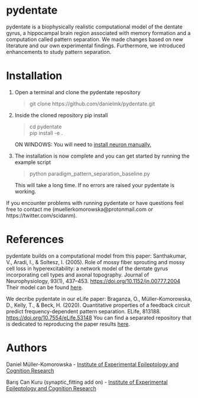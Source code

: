 # pydentate

pydentate is a biophysically realistic computational model of the dentate gyrus, a hippocampal brain region associated with memory formation and a computation called pattern separation.  We made changes based on new literature and our own experimental findings. Furthermore, we introduced enhancements to study pattern separation.

# Installation
<ol>
<li><p>Open a terminal and clone the pydentate repository</p><blockquote>git clone https://github.com/danielmk/pydentate.git</blockquote></li>
<li><p>Inside the cloned repository pip install</p><blockquote>cd pydentate<br />pip install -e .</blockquote>ON WINDOWS: You will need to <a href="https://www.neuron.yale.edu/neuron/download">install neuron manually.</a></li>

  <li><p>The installation is now complete and you can get started by running the example script</p><blockquote>python paradigm_pattern_separation_baseline.py</blockquote>This will take a long time. If no errors are raised your pydentate is working.</li>
</ol>
If you encounter problems with running pydentate or have questions feel free to contact me (muellerkomorowska@protonmail.com
 or https://twitter.com/scidanm).

# References
pydentate builds on a computational model from this paper: Santhakumar, V., Aradi, I., & Soltesz, I. (2005). Role of mossy fiber sprouting and mossy cell loss in hyperexcitability: a network model of the dentate gyrus incorporating cell types and axonal topography. Journal of Neurophysiology, 93(1), 437–453. https://doi.org/10.1152/jn.00777.2004
Their model can be found [here](http://www.opensourcebrain.org/projects/dentate).

We decribe pydentate in our eLife paper: Braganza, O., Müller-Komorowska, D., Kelly, T., & Beck, H. (2020). Quantitative properties of a feedback circuit predict frequency-dependent pattern separation. ELife, 813188. https://doi.org/10.7554/eLife.53148
You can find a separated repository that is dedicated to reproducing the paper results [here](https://github.com/danielmk/pyDentateeLife2020).

# Authors

Daniel Müller-Komorowska - [Institute of Experimental Epileptology and Cognition Research](https://eecr-bonn.de/)

Barış Can Kuru (synaptic_fitting add on) - [Institute of Experimental Epileptology and Cognition Research](https://eecr-bonn.de/)
